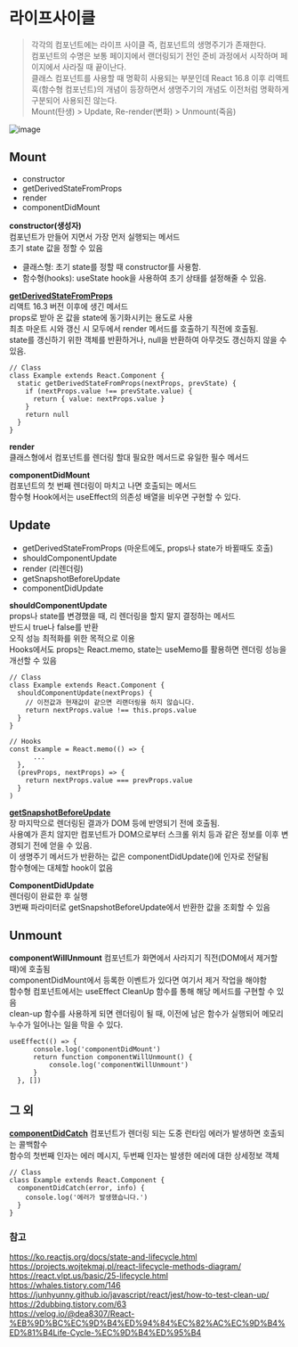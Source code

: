# 라이프사이클
> 각각의 컴포넌트에는 라이프 사이클 즉, 컴포넌트의 생명주기가 존재한다. <br/>
> 컴포넌트의 수명은 보통 페이지에서 랜더링되기 전인 준비 과정에서 시작하며 페이지에서 사라질 때 끝이난다. <br/>
> 클래스 컴포넌트를 사용할 때 명확히 사용되는 부분인데 React 16.8 이후 리액트 훅(함수형 컴포넌트)의 개념이 등장하면서 생명주기의 개념도 이전처럼 명확하게 구분되어 사용되진 않는다. <br/>
> Mount(탄생) > Update, Re-render(변화) > Unmount(죽음) <br/>

![image](https://user-images.githubusercontent.com/80516736/226081888-576130e0-9b00-4fa2-bd3b-5b390a8f005f.png)


## Mount
- constructor
- getDerivedStateFromProps
- render
- componentDidMount

**constructor(생성자)**<br/>
컴포넌트가 만들어 지면서 가장 먼저 실행되는 메서드 <br/>
초기 state 값을 정할 수 있음 <br/>

- 클래스형:  초기 state를 정할 때 constructor를 사용함.<br/>
- 함수형(hooks):  useState hook을 사용하여 초기 상태를 설정해줄 수 있음.<br/>

**[getDerivedStateFromProps](https://ko.reactjs.org/docs/hooks-faq.html#how-do-i-implement-getderivedstatefromprops)**<br/>
리액트 16.3 버전 이후에 생긴 메서드 <br/>
props로 받아 온 값을 state에 동기화시키는 용도로 사용 <br/>
최초 마운트 시와 갱신 시 모두에서 render 메서드를 호출하기 직전에 호출됨. <br/>
state를 갱신하기 위한 객체를 반환하거나, null을 반환하여 아무것도 갱신하지 않을 수 있음. <br/>
```
// Class
class Example extends React.Component {
  static getDerivedStateFromProps(nextProps, prevState) {
    if (nextProps.value !== prevState.value) {
      return { value: nextProps.value }
    }
    return null
  }
}
```
**render**<br/>
클래스형에서 컴포넌트를 렌더링 할대 필요한 메서드로 유일한 필수 메서드<br/>

**componentDidMount**<br/>
컴포넌트의 첫 번째 렌더링이 마치고 나면 호출되는 메서드<br/>
함수형 Hook에서는 useEffect의 의존성 배열을 비우면 구현할 수 있다.<br/>

## Update
- getDerivedStateFromProps (마운트에도, props나 state가 바뀔때도 호출)
- shouldComponentUpdate
- render (리렌더링)
- getSnapshotBeforeUpdate
- componentDidUpdate

**shouldComponentUpdate**<br/>
 props나 state를 변경했을 때, 리 렌더링을 할지 말지 결정하는 메서드<br/>
 반드시 true나 false를 반환<br/>
 오직 성능 최적화를 위한 목적으로 이용<br/>
 Hooks에서도 props는 React.memo, state는 useMemo를 활용하면 렌더링 성능을 개선할 수 있음
```
// Class
class Example extends React.Component {
  shouldComponentUpdate(nextProps) {
    // 이전값과 현재값이 같으면 리랜더링을 하지 않습니다.
    return nextProps.value !== this.props.value
  }
}

// Hooks
const Example = React.memo(() => {
      ...
  },
  (prevProps, nextProps) => {
    return nextProps.value === prevProps.value
  }
)
```
**[getSnapshotBeforeUpdate](https://ko.reactjs.org/docs/react-component.html#getsnapshotbeforeupdate)**<br/>
장 마지막으로 렌더링된 결과가 DOM 등에 반영되기 전에 호출됨. <br/>
사용예가 흔치 않지만 컴포넌트가 DOM으로부터 스크롤 위치 등과 같은 정보를 이후 변경되기 전에 얻을 수 있음. <br/>
이 생명주기 메서드가 반환하는 값은 componentDidUpdate()에 인자로 전달됨<br/>
함수형에는 대체할 hook이 없음<br/>

**ComponentDidUpdate**<br/>
렌더링이 완료한 후 실행<br/>
3번째 파라미터로 getSnapshotBeforeUpdate에서 반환한 값을 조회할 수 있음<br/>

## Unmount

**componentWillUnmount**
컴포넌트가 화면에서 사라지기 직전(DOM에서 제거할 때)에 호출됨<br/>
componentDidMount에서 등록한 이벤트가 있다면 여기서 제거 작업을 해야함<br/>
함수형 컴포넌트에서는 useEffect CleanUp 함수를 통해 해당 메서드를 구현할 수 있음<br/>
clean-up 함수를 사용하게 되면 렌더링이 될 때, 이전에 남은 함수가 실행되어 메모리 누수가 일어나는 일을 막을 수 있다.
```
useEffect(() => {
      console.log('componentDidMount')
      return function componentWillUnmount() {
          console.log('componentWillUnmount')
      }
  }, [])
```
## 그 외
**[componentDidCatch](https://reactjs.org/blog/2017/09/26/react-v16.0.html#better-error-handling)**
컴포넌트가 렌더링 되는 도중 런타임 에러가 발생하면 호출되는 콜백함수<br/>
함수의 첫번째 인자는 에러 메시지, 두번째 인자는 발생한 에러에 대한 상세정보 객체<br/>
```
// Class
class Example extends React.Component {
  componentDidCatch(error, info) {
    console.log('에러가 발생했습니다.')
  }
}
```

### 참고
https://ko.reactjs.org/docs/state-and-lifecycle.html <br/>
https://projects.wojtekmaj.pl/react-lifecycle-methods-diagram/ <br/>
https://react.vlpt.us/basic/25-lifecycle.html <br/>
https://whales.tistory.com/146 <br/>
https://junhyunny.github.io/javascript/react/jest/how-to-test-clean-up/ <br/>
https://2dubbing.tistory.com/63 <br/>
https://velog.io/@dea8307/React-%EB%9D%BC%EC%9D%B4%ED%94%84%EC%82%AC%EC%9D%B4%ED%81%B4Life-Cycle-%EC%9D%B4%ED%95%B4 <br/>
